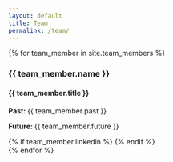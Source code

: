 ```yaml
---
layout: default
title: Team
permalink: /team/
---
```


<div class="container">
  <div class="row">
    {% for team_member in site.team_members %}
    <div class="col-xs-12 col-lg-6">
      <div class="team-member">
        <div class="avatar" style="background-image:url('{{ site.url  }}{{ site.baseurl  }}{{ team_member.avatar }}" alt="{{ team_member.name }}');"></div>
        <div class="member-info">
          <h3>
            {{ team_member.name }}
          </h3>
          <h4>
            {{ team_member.title }}
          </h4>
          <p>
            <strong>
              Past:
            </strong>
            {{ team_member.past }}
          </p>
          <p>
            <strong>
              Future:
            </strong>
            {{ team_member.future }}
          </p>
          {% if team_member.linkedin %}
          <a href="{{ team_member.linkedin }}" class="linkedin">
            <i class="fa fa-linkedin fa-2x"></i>
          </a>
          {% endif %}
        </div>
      </div>
    </div>
    {% endfor %}
  </div>
</div>



